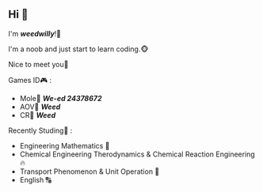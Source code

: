 ## Hi 👋
I'm *<b>weedwilly</b>*!🍁 

I'm a noob and just start to learn coding.🐵 

Nice to meet you👋 

Games ID🎮 : 
<ul>
<li>Mole🐹 <b><i>We-ed 24378672</i></b> </li>
<li>AOV📱 <b><i><a>Weed</a></i></b> </li>
<li>CR🫅 <b><i>Weed</i></b> </li>
</ul>
  
Recently Studing📖 : 
<ul>
<li>Engineering Mathematics 🔢</li>
<li>Chemical Engineering Therodynamics & Chemical Reaction Engineering 🔥</li>
<li>Transport Phenomenon & Unit Operation 🌊</li>
<li>English 🔠</li>
</ul>
